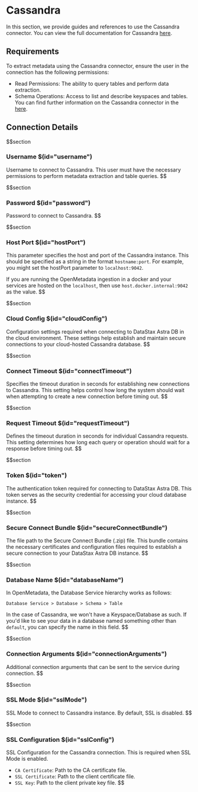 # Cassandra
In this section, we provide guides and references to use the Cassandra connector. You can view the full documentation for Cassandra <a href="https://docs.open-metadata.org/connectors/database/cassandra" target="_blank">here</a>.

## Requirements
To extract metadata using the Cassandra connector, ensure the user in the connection has the following permissions:
- Read Permissions: The ability to query tables and perform data extraction.
- Schema Operations: Access to list and describe keyspaces and tables.
You can find further information on the Cassandra connector in the <a href="https://docs.open-metadata.org/connectors/database/cassandra" target="_blank">here</a>.

## Connection Details

$$section
### Username $(id="username")
Username to connect to Cassandra. This user must have the necessary permissions to perform metadata extraction and table queries.
$$

$$section
### Password $(id="password")
Password to connect to Cassandra.
$$

$$section
### Host Port $(id="hostPort")

This parameter specifies the host and port of the Cassandra instance. This should be specified as a string in the format `hostname:port`. For example, you might set the hostPort parameter to `localhost:9042`.

If you are running the OpenMetadata ingestion in a docker and your services are hosted on the `localhost`, then use `host.docker.internal:9042` as the value.
$$

$$section
### Cloud Config $(id="cloudConfig")
Configuration settings required when connecting to DataStax Astra DB in the cloud environment. These settings help establish and maintain secure connections to your cloud-hosted Cassandra database.
$$

$$section
### Connect Timeout $(id="connectTimeout")
Specifies the timeout duration in seconds for establishing new connections to Cassandra. This setting helps control how long the system should wait when attempting to create a new connection before timing out.
$$

$$section
### Request Timeout $(id="requestTimeout")
Defines the timeout duration in seconds for individual Cassandra requests. This setting determines how long each query or operation should wait for a response before timing out.
$$

$$section
### Token $(id="token")
The authentication token required for connecting to DataStax Astra DB. This token serves as the security credential for accessing your cloud database instance.
$$

$$section
### Secure Connect Bundle $(id="secureConnectBundle")
The file path to the Secure Connect Bundle (.zip) file. This bundle contains the necessary certificates and configuration files required to establish a secure connection to your DataStax Astra DB instance.
$$

$$section
### Database Name $(id="databaseName")
In OpenMetadata, the Database Service hierarchy works as follows:
```
Database Service > Database > Schema > Table
```
In the case of Cassandra, we won't have a Keyspace/Database as such. If you'd like to see your data in a database named something other than `default`, you can specify the name in this field.
$$

$$section
### Connection Arguments $(id="connectionArguments")
Additional connection arguments that can be sent to the service during connection.
$$

$$section
### SSL Mode $(id="sslMode")
SSL Mode to connect to Cassandra instance. By default, SSL is disabled.
$$

$$section
### SSL Configuration $(id="sslConfig")
SSL Configuration for the Cassandra connection. This is required when SSL Mode is enabled.
- `CA Certificate`: Path to the CA certificate file.
- `SSL Certificate`: Path to the client certificate file.
- `SSL Key`: Path to the client private key file.
$$